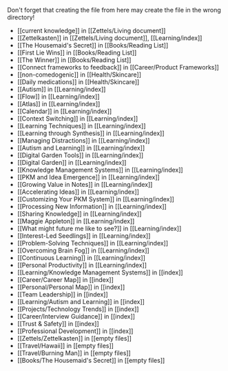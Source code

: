 Don't forget that creating the file from here may create the file in the wrong directory!
- [[current knowledge]] in [[Zettels/Living document]]
- [[Zettelkasten]] in [[Zettels/Living document]], [[Learning/index]]
- [[The Housemaid's Secret]] in [[Books/Reading List]]
- [[First Lie Wins]] in [[Books/Reading List]]
- [[The Winner]] in [[Books/Reading List]]
- [[Connect frameworks to feedback]] in [[Career/Product Frameworks]]
- [[non-comedogenic]] in [[Health/Skincare]]
- [[Daily medications]] in [[Health/Skincare]]
- [[Autism]] in [[Learning/index]]
- [[Flow]] in [[Learning/index]]
- [[Atlas]] in [[Learning/index]]
- [[Calendar]] in [[Learning/index]]
- [[Context Switching]] in [[Learning/index]]
- [[Learning Techniques]] in [[Learning/index]]
- [[Learning through Synthesis]] in [[Learning/index]]
- [[Managing Distractions]] in [[Learning/index]]
- [[Autism and Learning]] in [[Learning/index]]
- [[Digital Garden Tools]] in [[Learning/index]]
- [[Digital Garden]] in [[Learning/index]]
- [[Knowledge Management Systems]] in [[Learning/index]]
- [[PKM and Idea Emergence]] in [[Learning/index]]
- [[Growing Value in Notes]] in [[Learning/index]]
- [[Accelerating Ideas]] in [[Learning/index]]
- [[Customizing Your PKM System]] in [[Learning/index]]
- [[Processing New Information]] in [[Learning/index]]
- [[Sharing Knowledge]] in [[Learning/index]]
- [[Maggie Appleton]] in [[Learning/index]]
- [[What might future me like to see?]] in [[Learning/index]]
- [[Interest-Led Seedlings]] in [[Learning/index]]
- [[Problem-Solving Techniques]] in [[Learning/index]]
- [[Overcoming Brain Fog]] in [[Learning/index]]
- [[Continuous Learning]] in [[Learning/index]]
- [[Personal Productivity]] in [[Learning/index]]
- [[Learning/Knowledge Management Systems]] in [[index]]
- [[Career/Career Map]] in [[index]]
- [[Personal/Personal Map]] in [[index]]
- [[Team Leadership]] in [[index]]
- [[Learning/Autism and Learning]] in [[index]]
- [[Projects/Technology Trends]] in [[index]]
- [[Career/Interview Guidance]] in [[index]]
- [[Trust & Safety]] in [[index]]
- [[Professional Development]] in [[index]]
- [[Zettels/Zettelkasten]] in [[empty files]]
- [[Travel/Hawaii]] in [[empty files]]
- [[Travel/Burning Man]] in [[empty files]]
- [[Books/The Housemaid's Secret]] in [[empty files]]